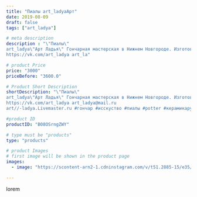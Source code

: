 ```yaml
---
title: "Пиалы art_ladyaАрт"
date: 2019-08-09
draft: false
tags: ["art_ladya"]

# meta description
description : "\"Пиалы\" 
art_ladya\"Арт Ладья\" Гончарная мастерская в Нижнем Новгороде. Изготовление керамики и мастер//-классы по обучению. 
https://vk.com/art_ladya art_la"

# product Price
price: "3000"
priceBefore: "3600.0"

# Product Short Description
shortDescription: "\"Пиалы\" 
art_ladya\"Арт Ладья\" Гончарная мастерская в Нижнем Новгороде. Изготовление керамики и мастер//-классы по обучению. 
https://vk.com/art_ladya art_ladya@mail.ru 
art//-ladya.Livemaster.ru #гончар #исскуство #пиалы #potter #керамикаручнаяработа #denseforest #керамиканазаказ #handmade #bowls #керамика #гончарнаяпосуда #эксклюзивнаякерамика #dishes #decor #ceramicar #claygoods #teabowls #earthenware #ceramic #design #beauty #magic #restaurant #ceramicart #tea #glass #clay #авторскаякерамика #лотос #цветок"

#product ID
productID: "B08OSrngZWY"

# type must be "products"
type: "products"

# product Images
# first image will be shown in the product page
images:
  - image: "https://scontent-arn2-1.cdninstagram.com/v/t51.2885-15/e35/66434438_157562125388217_2886492791889653033_n.jpg?tp=1&_nc_ht=scontent-arn2-1.cdninstagram.com&_nc_cat=109&_nc_ohc=bdxs5diG_l0AX_Zv-yz&ccb=7-4&oh=c5fd7ac24ec6ec579bfffa46ed32b65a&oe=6084F781&_nc_sid=86f79a&ig_cache_key=MjEwNjYyMTU4MjEzNzk4ODUwNA%3D%3D.2-ccb7-4"

---
```

lorem
